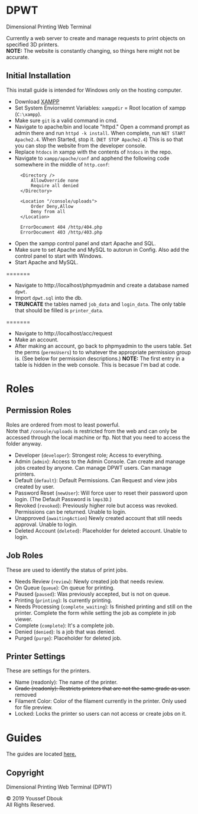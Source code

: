 # DPWT

Dimensional Printing Web Terminal

Currently a web server to create and manage requests to print objects on specified 3D printers.\
**NOTE:** The website is constantly changing, so things here might not be accurate.

## Initial Installation

This install guide is intended for Windows only on the hosting computer.

- Download [XAMPP](https://www.apachefriends.org)
- Set System Enviornemnt Variables: `xamppdir` = Root location of xampp (`C:\xampp`).
- Make sure `git` is a valid command in cmd.
- Navigate to apache/bin and locate "httpd." Open a command prompt as admin there and run `httpd -k install`. When complete, run `NET START Apache2.4`. When Started, stop it. (`NET STOP Apache2.4`) This is so that you can stop the website from the developer console.
- Replace `htdocs` in xampp with the contents of `htdocs` in the repo.
- Navigate to `xampp/apache/conf` and apphend the following code somewhere in the middle of `http.conf`:
  ```
    <Directory />
        AllowOverride none
        Require all denied
    </Directory>

    <Location "/console/uploads">
        Order Deny,Allow
        Deny from all
    </Location>
   
    ErrorDocument 404 /http/404.php
    ErrorDocument 403 /http/403.php
- Open the xampp control panel and start Apache and SQL.
- Make sure to set Apache and MySQL to autorun in Config. Also add the control panel to start with Windows.
- Start Apache and MySQL.

=======

- Navigate to http://localhost/phpmyadmin and create a database named `dpwt`.
- Import `dpwt.sql` into the db.
- **TRUNCATE** the tables named `job_data` and `login_data`. The only table that should be filled is `printer_data`.

=======

- Navigate to http://localhost/acc/request
- Make an account.
- After making an account, go back to phpmyadmin to the users table. Set the perms (`permsUsers`) to to whatever the appropriate permission group is. (See below for permission descriptions.) **NOTE:** The first entry in a table is hidden in the web console. This is becasue I'm bad at code. 


# Roles

## Permission Roles

Roles are ordered from most to least powerful.\
Note that `/console/uploads` is restricted from the web and can only be accessed through the local machine or ftp. Not that you need to access the folder anyway.

- Developer (`developer`): Strongest role; Access to everything.
- Admin (`admin`): Access to the Admin Console. Can create and manage jobs created by anyone. Can manage DPWT users. Can manage printers.
- Default (`default`): Default Permissions. Can Request and view jobs created by user.
- Password Reset (`newUser`): Will force user to reset their password upon login. (The Default Password is `lmps3D`.)
- Revoked (`revoked`): Previously higher role but access was revoked. Permissions can be returned. Unable to login.
- Unapproved (`awaitingAction`) Newly created account that still needs approval. Unable to login.
- Deleted Account (`deleted`): Placeholder for deleted account. Unable to login.

## Job Roles

These are used to identify the status of print jobs.

- Needs Review (`review`): Newly created job that needs review.
- On Queue (`queue`): On queue for printing. 
- Paused (`paused`): Was previously accepted, but is not on queue.
- Printing (`printing`): Is currently printing.
- Needs Processing (`complete_waiting`): Is finished printing and still on the printer. Complete the form while setting the job as complete in job viewer.
- Complete (`complete`): It's a complete job.
- Denied (`denied`): Is a job that was denied.
- Purged (`purge`): Placeholder for deleted job.

## Printer Settings

These are settings for the printers.

- Name (readonly): The name of the printer.
- ~~Grade (readonly): Restricts printers that are not the same grade as user.~~ removed
- Filament Color: Color of the filament currently in the printer. Only used for file preview.
- Locked: Locks the printer so users can not access or create jobs on it.

# Guides
The guides are located [here.](Guides.md)

## Copyright
Dimensional Printing Web Terminal (DPWT)

© 2019  Youssef Dbouk\
All Rights Reserved.
